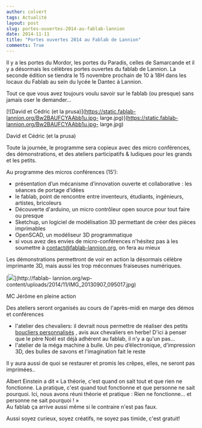 ```yaml
---
author: colvert
tags: Actualité
layout: post
slug: portes-ouvertes-2014-au-fablab-lannion
date: 2014-11-11
title: "Portes ouvertes 2014 au Fablab de Lannion"
comments: True
---
```

Il y a les portes du Mordor, les portes du Paradis, celles de Samarcande et il
y a désormais les célèbres portes ouvertes du fablab de Lannion. La seconde
édition se tiendra le 15 novembre prochain de 10 à 18H dans les locaux du
Fablab au sein du lycée le Dantec à Lannion.

Tout ce que vous avez toujours voulu savoir sur le fablab (ou presque) sans
jamais oser le demander…

[![David et Cédric \(et la
prusa\)](https://static.fablab-lannion.org/Bw2BAUFCYAAbb1u.jpg-
large.jpg)](https://static.fablab-lannion.org/Bw2BAUFCYAAbb1u.jpg-
large.jpg)

David et Cédric (et la prusa)



Toute la journée, le programme sera copieux avec des micro conférences, des
démonstrations, et des ateliers participatifs &amp; ludiques pour les grands
et les petits.

Au programme des micros conférences (15′):

  * présentation d’un mécanisme d’innovation ouverte et collaborative : les séances de portage d’idées
  * le fablab, point de rencontre entre inventeurs, étudiants, ingénieurs, artistes, bricoleurs
  * Découverte d'arduino, un micro contrôleur open source pour tout faire ou presque
  * Sketchup, un logiciel de modélisation 3D permettant de créer des pièces imprimables
  * OpenSCAD, un modéliseur 3D programmatique
  * si vous avez des envies de micro-conférences n'hésitez pas à les soumettre à contact@fablab-lannion.org, on fera au mieux

Les démonstrations permettront de voir en action la désormais célèbre
imprimante 3D, mais aussi les trop méconnues fraiseuses numériques.

[![](https://static.fablab-lannion.org/IMG_20130907_095017-1024x768.jpg)](http://fablab-
lannion.org/wp-content/uploads/2014/11/IMG_20130907_095017.jpg)

MC Jérôme en pleine action

Des ateliers seront organisés au cours de l'après-midi en marge des démos et
conférences

  * l'atelier des chevaliers: il devrait nous permettre de réaliser des petits [boucliers personnalisés](http://fablab-lannion.org/wiki/index.php?title=FaisTonGCode) , avis aux chevaliers en herbe! D'ici à penser que le père Noël est déjà adhérent au fablab, il n'y a qu'un pas…
  * l'atelier de la méga machine à bulle. Un peu d’électronique, d'impression 3D, des bulles de savons et l'imagination fait le reste

Il y aura aussi de quoi se restaurer et promis les crêpes, elles, ne seront
pas imprimées..

Albert Einstein a dit « La théorie, c'est quand on sait tout et que rien ne
fonctionne. La pratique, c'est quand tout fonctionne et que personne ne sait
pourquoi. Ici, nous avons réuni théorie et pratique : Rien ne fonctionne… et
personne ne sait pourquoi ! »  
Au fablab ça arrive aussi même si le contraire n'est pas faux.

Aussi soyez curieux, soyez créatifs, ne soyez pas timide, c'est gratuit!


